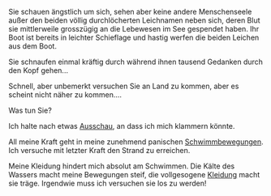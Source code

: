 Sie schauen ängstlich um sich, sehen aber keine andere Menschenseele außer den beiden
völlig durchlöcherten Leichnamen neben sich, deren Blut sie mittlerweile grosszügig an die
Lebewesen im See gespendet haben. Ihr Boot ist bereits in leichter Schieflage und hastig
werfen die beiden Leichen aus dem Boot.

Sie schnaufen einmal kräftig durch während ihnen tausend Gedanken durch den Kopf gehen...

Schnell, aber unbemerkt versuchen Sie an Land zu kommen, aber es scheint nicht näher zu kommen....

Was tun Sie?

Ich halte nach etwas [Ausschau](Ausschau/Ausschau.md), an dass ich mich klammern könnte.

All meine Kraft geht in meine zunehmend panischen [Schwimmbewegungen](Schwimmbewegungen/Schwimmbewegungen.md). Ich versuche mit letzter Kraft den Strand zu erreichen.

Meine Kleidung hindert mich absolut am Schwimmen. Die Kälte des Wassers macht meine Bewegungen steif, die vollgesogene [Kleidung](Kleidung/Kleidung.md) macht sie träge. Irgendwie muss ich versuchen sie los zu werden!
